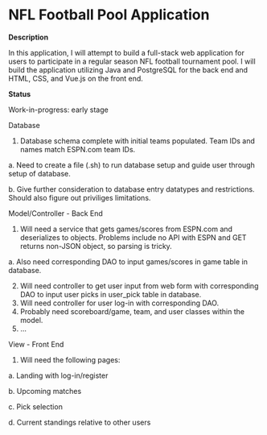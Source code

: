 # NFL Football Pool Application

**Description**

In this application, I will attempt to build a full-stack web application for users to participate in a regular season NFL football tournament pool. I will build the application utilizing Java and PostgreSQL for the back end and HTML, CSS, and Vue.js on the front end.

**Status**

Work-in-progress: early stage

Database
1. Database schema complete with initial teams populated. Team IDs and names match ESPN.com team IDs.
  
  a. Need to create a file (.sh) to run database setup and guide user through setup of database.
  
  b. Give further consideration to database entry datatypes and restrictions. Should also figure out priviliges limitations.

Model/Controller - Back End
1. Will need a service that gets games/scores from ESPN.com and deserializes to objects. Problems include no API with ESPN and GET returns non-JSON object, so parsing is tricky.
  
  a. Also need corresponding DAO to input games/scores in game table in database.

2. Will need controller to get user input from web form with corresponding DAO to input user picks in user_pick table in database.
3. Will need controller for user log-in with corresponding DAO.
4. Probably need scoreboard/game, team, and user classes within the model.
5. ...

View - Front End
1. Will need the following pages: 

  a. Landing with log-in/register
  
  b. Upcoming matches
  
  c. Pick selection
  
  d. Current standings relative to other users
